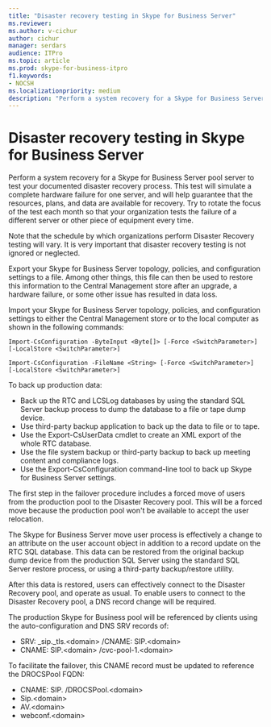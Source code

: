 ```yaml
---
title: "Disaster recovery testing in Skype for Business Server"
ms.reviewer: 
ms.author: v-cichur
author: cichur
manager: serdars
audience: ITPro
ms.topic: article
ms.prod: skype-for-business-itpro
f1.keywords:
- NOCSH
ms.localizationpriority: medium
description: "Perform a system recovery for a Skype for Business Server pool server to test your documented disaster recovery process"
---
```


# Disaster recovery testing in Skype for Business Server

Perform a system recovery for a Skype for Business Server pool server to test your documented disaster recovery process. This test will simulate a complete hardware failure for one server, and will help guarantee that the resources, plans, and data are available for recovery. Try to rotate the focus of the test each month so that your organization tests the failure of a different server or other piece of equipment every time. 

Note that the schedule by which organizations perform Disaster Recovery testing will vary. It is very important that disaster recovery testing is not ignored or neglected. 

Export your Skype for Business Server topology, policies, and configuration settings to a file. Among other things, this file can then be used to restore this information to the Central Management store after an upgrade, a hardware failure, or some other issue has resulted in data loss.

Import your Skype for Business Server topology, policies, and configuration settings to either the Central Management store or to the local computer as shown in the following commands: 

`Import-CsConfiguration -ByteInput <Byte[]> [-Force <SwitchParameter>] [-LocalStore <SwitchParameter>]`

`Import-CsConfiguration -FileName <String> [-Force <SwitchParameter>] [-LocalStore <SwitchParameter>]` 

To back up production data:

- Back up the RTC and LCSLog databases by using the standard SQL Server backup process to dump the database to a file or tape dump device.
- Use third-party backup application to back up the data to file or to tape.
- Use the Export-CsUserData cmdlet to create an XML export of the whole RTC database.
- Use the file system backup or third-party backup to back up meeting content and compliance logs.
- Use the Export-CsConfiguration command-line tool to back up Skype for Business Server settings.

The first step in the failover procedure includes a forced move of users from the production pool to the Disaster Recovery pool. This will be a forced move because the production pool won't be available to accept the user relocation.

The Skype for Business Server move user process is effectively a change to an attribute on the user account object in addition to a record update on the RTC SQL database. This data can be restored from the original backup dump device from the production SQL Server using the standard SQL Server restore process, or using a third-party backup/restore utility.

After this data is restored, users can effectively connect to the Disaster Recovery pool, and operate as usual. To enable users to connect to the Disaster Recovery pool, a DNS record change will be required.

The production Skype for Business pool will be referenced by clients using the auto-configuration and DNS SRV records of:

- SRV: _sip._tls.\<domain> /CNAME: SIP.\<domain>
- CNAME: SIP.\<domain> /cvc-pool-1.\<domain>

To facilitate the failover, this CNAME record must be updated to reference the DROCSPool FQDN:

- CNAME: SIP.<domain> /DROCSPool.\<domain>
- Sip.\<domain>
- AV.\<domain>
- webconf.\<domain>
